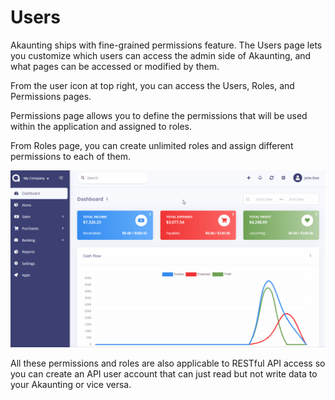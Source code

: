 Users
========

Akaunting ships with fine-grained permissions feature. The Users page lets you customize which users can access the admin side of Akaunting, and what pages can be accessed or modified by them.

From the user icon at top right, you can access the Users, Roles, and Permissions pages.

Permissions page allows you to define the permissions that will be used within the application and assigned to roles.

From Roles page, you can create unlimited roles and assign different permissions to each of them.

![Transfer](_images/users.gif)

All these permissions and roles are also applicable to RESTful API access so you can create an API user account that can just read but not write data to your Akaunting or vice versa.
